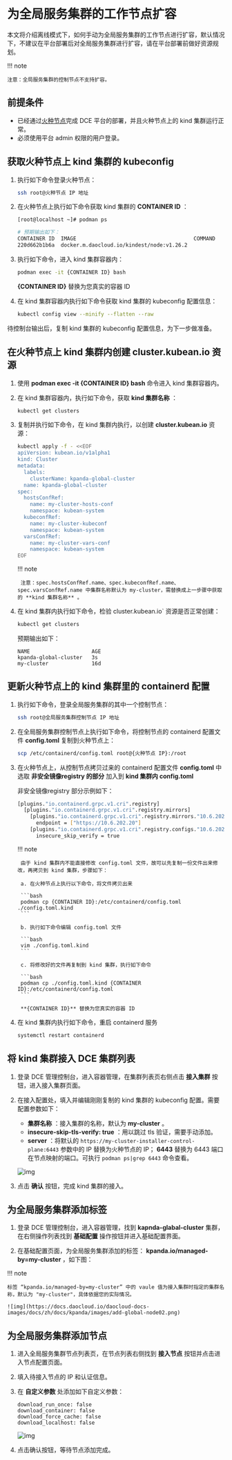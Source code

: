 # 为全局服务集群的工作节点扩容

本文将介绍离线模式下，如何手动为全局服务集群的工作节点进行扩容，默认情况下，不建议在平台部署后对全局服务集群进行扩容，请在平台部署前做好资源规划。

!!! note

    注意：全局服务集群的控制节点不支持扩容。

## 前提条件

- 已经通过[火种节点](../../install/commercial/deploy-arch.md)完成 DCE 平台的部署，并且火种节点上的 kind 集群运行正常。
- 必须使用平台 admin 权限的用户登录。

## 获取火种节点上 kind 集群的 kubeconfig

1. 执行如下命令登录火种节点：

    ```bash
    ssh root@火种节点 IP 地址
    ```

2. 在火种节点上执行如下命令获取 kind 集群的 __CONTAINER ID__ ：

    ```bash
    [root@localhost ~]# podman ps

    # 预期输出如下：
    CONTAINER ID  IMAGE                                      COMMAND     CREATED      STATUS      PORTS                                                                                                         NAMES
    220d662b1b6a  docker.m.daocloud.io/kindest/node:v1.26.2              2 weeks ago  Up 2 weeks  0.0.0.0:443->30443/tcp, 0.0.0.0:8081->30081/tcp, 0.0.0.0:9000-9001->32000-32001/tcp, 0.0.0.0:36674->6443/tcp  my-cluster-installer-control-plane
    ```

3. 执行如下命令，进入 kind 集群容器内：

    ```bash
    podman exec -it {CONTAINER ID} bash
    ```

    __{CONTAINER ID}__ 替换为您真实的容器 ID

4. 在 kind 集群容器内执行如下命令获取 kind 集群的 kubeconfig 配置信息：

    ```bash
    kubectl config view --minify --flatten --raw
    ```

待控制台输出后，复制 kind 集群的 kubeconfig 配置信息，为下一步做准备。

## 在火种节点上 kind 集群内创建 __cluster.kubean.io__ 资源

1. 使用 __podman exec -it {CONTAINER ID} bash__ 命令进入 kind 集群容器内。

1. 在 kind 集群容器内，执行如下命令，获取 **kind 集群名称** ：

    ```bash
    kubectl get clusters
    ```

1. 复制并执行如下命令，在 kind 集群内执行，以创建 __cluster.kubean.io__ 资源：

    ```bash
    kubectl apply -f - <<EOF
    apiVersion: kubean.io/v1alpha1
    kind: Cluster
    metadata:
      labels:
        clusterName: kpanda-global-cluster
      name: kpanda-global-cluster
    spec:
      hostsConfRef:
        name: my-cluster-hosts-conf
        namespace: kubean-system
      kubeconfRef:
        name: my-cluster-kubeconf
        namespace: kubean-system
      varsConfRef:
        name: my-cluster-vars-conf
        namespace: kubean-system
    EOF
    ```

    !!! note

        注意：spec.hostsConfRef.name、spec.kubeconfRef.name、spec.varsConfRef.name 中集群名称默认为 my-cluster，需替换成上一步骤中获取的 **kind 集群名称** 。

1. 在 kind 集群内执行如下命令，检验 cluster.kubean.io` 资源是否正常创建：

    ```bash
    kubectl get clusters
    ```

    预期输出如下：

    ```console
    NAME                    AGE
    kpanda-global-cluster   3s
    my-cluster              16d
    ```

## 更新火种节点上的 kind 集群里的 containerd 配置

1. 执行如下命令，登录全局服务集群的其中一个控制节点：

    ```bash
    ssh root@全局服务集群控制节点 IP 地址
    ```

2. 在全局服务集群控制节点上执行如下命令，将控制节点的 containerd 配置文件 __config.toml__ 复制到火种节点上：

    ```bash
    scp /etc/containerd/config.toml root@{火种节点 IP}:/root
    ```

3. 在火种节点上，从控制节点拷贝过来的 containerd 配置文件 __config.toml__ 中选取 **非安全镜像registry 的部分** 加入到 **kind 集群内 config.toml**

    非安全镜像registry 部分示例如下：

    ```bash
    [plugins."io.containerd.grpc.v1.cri".registry]
      [plugins."io.containerd.grpc.v1.cri".registry.mirrors]
        [plugins."io.containerd.grpc.v1.cri".registry.mirrors."10.6.202.20"]
          endpoint = ["https://10.6.202.20"]
        [plugins."io.containerd.grpc.v1.cri".registry.configs."10.6.202.20".tls]
          insecure_skip_verify = true
    ```

    !!! note

        由于 kind 集群内不能直接修改 config.toml 文件，故可以先复制一份文件出来修改，再拷贝到 kind 集群，步骤如下：

        a. 在火种节点上执行以下命令，将文件拷贝出来

        ```bash
        podman cp {CONTAINER ID}:/etc/containerd/config.toml ./config.toml.kind
        ```

        b. 执行如下命令编辑 config.toml 文件

        ```bash
        vim ./config.toml.kind
        ```

        c. 将修改好的文件再复制到 kind 集群，执行如下命令

        ```bash
        podman cp ./config.toml.kind {CONTAINER ID}:/etc/containerd/config.toml
        ```

        **{CONTAINER ID}** 替换为您真实的容器 ID

    <!-- ![img](../images/) -->

1. 在 kind 集群内执行如下命令，重启 containerd 服务

    ```bash
    systemctl restart containerd
    ```

## 将 kind 集群接入 DCE 集群列表

1. 登录 DCE 管理控制台，进入容器管理，在集群列表页右侧点击 __接入集群__ 按钮，进入接入集群页面。

2. 在接入配置处，填入并编辑刚刚复制的 kind 集群的 kubeconfig 配置。需要配置参数如下：

    * __集群名称__ ：接入集群的名称，默认为 __my-cluster__ 。
    * __insecure-skip-tls-verify: true__ ：用以跳过 tls 验证，需要手动添加。
    * __server__ ：将默认的 `https://my-cluster-installer-control-plane:6443` 参数中的 IP 替换为火种节点的 IP；
       __6443__ 替换为 6443 端口在节点映射的端口。可执行 `podman ps|grep 6443` 命令查看。

    ![img](https://docs.daocloud.io/daocloud-docs-images/docs/zh/docs/kpanda/images/add-global-node01.png)

3. 点击 __确认__ 按钮，完成 kind 集群的接入。

## 为全局服务集群添加标签

1. 登录 DCE 管理控制台，进入容器管理，找到 __kapnda-glabal-cluster__ 集群，在右侧操作列表找到 __基础配置__ 操作按钮并进入基础配置界面。

2. 在基础配置页面，为全局服务集群添加的标签： __kpanda.io/managed-by=my-cluster__ ，如下图：

!!! note

    标签 “kpanda.io/managed-by=my-cluster” 中的 vaule 值为接入集群时指定的集群名称，默认为 "my-cluster"，具体依据您的实际情况。

    ![img](https://docs.daocloud.io/daocloud-docs-images/docs/zh/docs/kpanda/images/add-global-node02.png)

## 为全局服务集群添加节点

1. 进入全局服务集群节点列表页，在节点列表右侧找到 __接入节点__ 按钮并点击进入节点配置页面。

2. 填入待接入节点的 IP 和认证信息。

3. 在 __自定义参数__ 处添加如下自定义参数：

    ```console
    download_run_once: false
    download_container: false
    download_force_cache: false
    download_localhost: false
    ```

    ![img](https://docs.daocloud.io/daocloud-docs-images/docs/zh/docs/kpanda/images/add-global-node03.png)

4. 点击确认按钮，等待节点添加完成。
